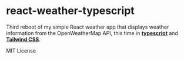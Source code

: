 # react-weather-typescript

Third reboot of my simple React weather app that displays weather information from the OpenWeatherMap API, this time in [**typescript**](https://github.com/microsoft/TypeScript) and [**Tailwind CSS**](https://github.com/tailwindcss/tailwindcss).

MIT License
